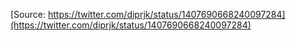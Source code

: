 [Source: https://twitter.com/diprjk/status/1407690668240097284](https://twitter.com/diprjk/status/1407690668240097284)